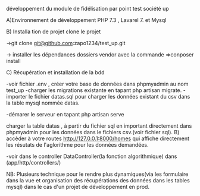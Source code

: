 développement du module de fidélisation par point test société up

A)Environnement de développement PHP 7.3 , Lavarel 7. et Mysql

B) Installa tion de projet clone le projet

->git clone git@github.com:zapo1234/test_up.git

-> installer les dépendances dossiers vendor avec la commande =>conposer install

C) Récupération et installation de la bdd

-voir fichier .env , créer votre base de données dans phpmyadmin au nom test_up -charger les migrations existante en tapant php artisan migrate.
-importer le fichier datas.sql pour charger les données existant du csv  dans la table mysql nommée datas.

-démarer le serveur en tapant php artisan serve

charger la table datas , à partir du fichier sql en important directement dans phpmyadmin pour les données dans le fichiers csv.(voir fichier sql).
B) accèder à votre routes http://127.0.0.1:8000/homes qui affiche directement les résutats de l'aglorithme pour les données demandées.

-voir dans le controller DataController(la fonction algorithmique) dans (app/http/controllers/)

NB: Plusieurs technique pour le rendre plus dynamiques(via les formulaire dans la vue et organisation des récupérations des données dans les tables mysql) dans le cas d'un projet de développement en prod.
